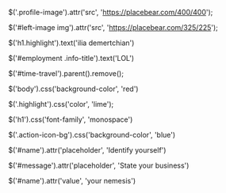 $('.profile-image').attr('src', 'https://placebear.com/400/400');

$('#left-image img').attr('src', 'https://placebear.com/325/225');

$('h1.highlight').text('ilia demertchian')

$('#employment .info-title').text('LOL')

$('#time-travel').parent().remove();

$('body').css('background-color', 'red')

$('.highlight').css('color', 'lime');

$('h1').css('font-family', 'monospace')

$('.action-icon-bg').css('background-color', 'blue')

$('#name').attr('placeholder', 'Identify yourself')

$('#message').attr('placeholder', 'State your business')

$('#name').attr('value', 'your nemesis')
